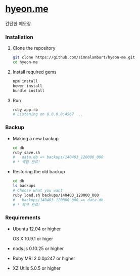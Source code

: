 [hyeon.me](http://hyeon.me/)
=====

간단한 메모장

### Installation

1.  Clone the repository

    ```bash
    git clone https://github.com/simnalamburt/hyeon-me.git
    cd hyeon-me
    ```

2.  Install required gems

    ```bash
    npm install
    bower install
    bundle install
    ```

3.  Run

    ```bash
    ruby app.rb
    # Listening on 0.0.0.0:4567 ...
    ```

### Backup

*   Making a new backup

    ```bash
    cd db
    ruby save.sh
    #   data.db => backups/140403_120000_000
    # * 백업 완료!
    ```

*   Restoring the old backup

    ```bash
    cd db
    ls backups
    # Choose what you want
    ruby load.sh backups/140403_120000_000
    #   backups/140403_120000_000 => data.db
    # * 복구 완료!
    ```

### Requirements

* Ubuntu 12.04 or higher

  OS X 10.9.1 or higer

* nods.js 0.10.25 or higher

* Ruby MRI 2.0.0p247 or higher

* XZ Utils 5.0.5 or higher

